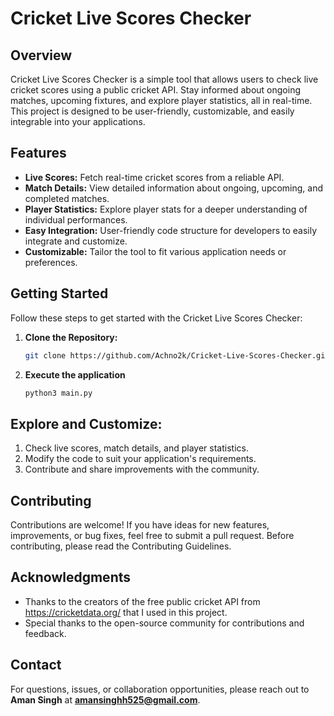 # Cricket Live Scores Checker

## Overview

Cricket Live Scores Checker is a simple tool that allows users to check live cricket scores using a public cricket API. Stay informed about ongoing matches, upcoming fixtures, and explore player statistics, all in real-time. This project is designed to be user-friendly, customizable, and easily integrable into your applications.

## Features

- **Live Scores:** Fetch real-time cricket scores from a reliable API.
- **Match Details:** View detailed information about ongoing, upcoming, and completed matches.
- **Player Statistics:** Explore player stats for a deeper understanding of individual performances.
- **Easy Integration:** User-friendly code structure for developers to easily integrate and customize.
- **Customizable:** Tailor the tool to fit various application needs or preferences.

## Getting Started

Follow these steps to get started with the Cricket Live Scores Checker:

1. **Clone the Repository:**
   ```bash
   git clone https://github.com/Achno2k/Cricket-Live-Scores-Checker.git

2. **Execute the application**
    ```bash
    python3 main.py
    
## Explore and Customize:

  1. Check live scores, match details, and player statistics.
  2. Modify the code to suit your application's requirements.
  3. Contribute and share improvements with the community.

## Contributing

Contributions are welcome! If you have ideas for new features, improvements, or bug fixes, feel free to submit a pull request. Before contributing, please read the Contributing Guidelines.

## Acknowledgments
- Thanks to the creators of the free public cricket API from https://cricketdata.org/ that I used in this project.
- Special thanks to the open-source community for contributions and feedback.

## Contact
For questions, issues, or collaboration opportunities, please reach out to **Aman Singh** at **amansinghh525@gmail.com**.



